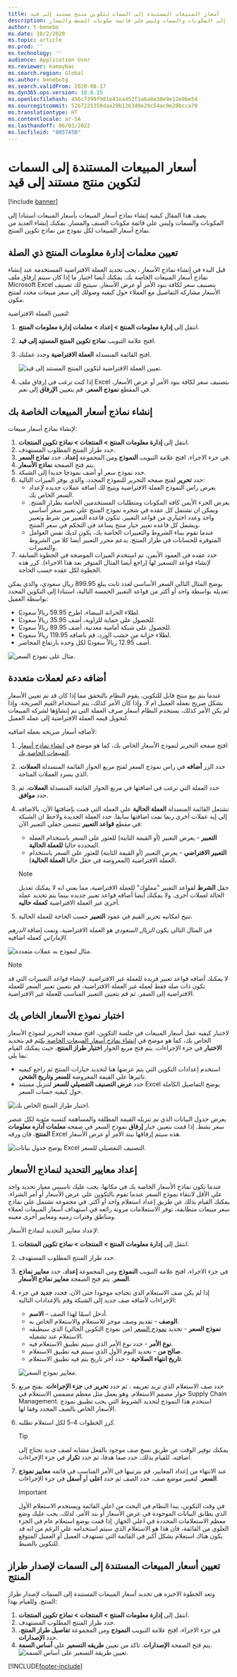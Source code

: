 ```yaml
---
title: أسعار المبيعات المستندة إلى السمات لتكوين منتج مستند إلى قيد
description: يصف هذا المقال كيفيه إنشاء نماذج أسعار المبيعات بأسعار المبيعات استنادا إلى المكونات والسمات وليس علي قائمة مكونات الصنف والمسار.
author: t-benebo
ms.date: 10/2/2020
ms.topic: article
ms.prod: ''
ms.technology: ''
audience: Application User
ms.reviewer: kamaybac
ms.search.region: Global
ms.author: benebotg
ms.search.validFrom: 2020-08-17
ms.dyn365.ops.version: 10.0.15
ms.openlocfilehash: 456c7399f981e41ea452f1a6a8e30e9e12e0be54
ms.sourcegitcommit: 52b7225350daa29b1263d8e29c54ac9e20bcca70
ms.translationtype: HT
ms.contentlocale: ar-SA
ms.lasthandoff: 06/03/2022
ms.locfileid: "8857450"
---
```

# <a name="attribute-based-sales-prices-for-constraint-based-product-configuration"></a>أسعار المبيعات المستندة إلى السمات لتكوين منتج مستند إلى قيد

[!include [banner](../includes/banner.md)]

يصف هذا المقال كيفيه إنشاء نماذج أسعار المبيعات بأسعار المبيعات استنادا إلى المكونات والسمات وليس علي قائمة مكونات الصنف والمسار. يمكنك إنشاء العديد من نماذج أسعار المبيعات لكل نموذج من نماذج تكوين المنتج.

## <a name="set-relevant-product-information-management-parameters"></a>تعيين معلمات إدارة معلومات المنتج ذي الصلة

قبل البدء في إنشاء نماذج الأسعار ، يجب تحديد العملة الافتراضية المستخدمة عند إنشاء نماذج أسعار المبيعات الخاصة بك. يمكنك أيضا اختيار ما إذا كان سيتم إرفاق ملف Microsoft Excel بتصنيف سعر لكافة بنود الأمر أو عرض الأسعار. سيتيح لك تصنيف الأسعار مشاركه التفاصيل مع العملاء حول كيفيه وصولك إلى سعر مبيعات محدد لمنتج مكون.

لتعيين العملة الافتراضية:

1. انتقل إلى **إدارة معلومات المنتج \> إعداد \> معلمات إدارة معلومات المنتج**.
1. افتح علامة التبويب **نماذج تكوين المنتج المستنِد إلى قيد**.
1. افتح القائمة المنسدلة **العملة الافتراضية** وحدد عملتك.

    ![تعيين العملة الافتراضية لتكوين المنتج المستند إلى قيد.](media/prod-config-currency.png "تعيين العملة الافتراضية لتكوين المنتج المستند إلى قيد")

1. إذا كنت ترغب في إرفاق ملف Excel بتصنيف سعر لكافة بنود الأمر أو عرض الأسعار، في المقطع **نموذج السعر**، قم بتعيين **الإرفاق** إلى *نعم*.

## <a name="build-your-sales-price-models"></a><a name="build-price-model"></a>إنشاء نماذج أسعار المبيعات الخاصة بك

لإنشاء نماذج أسعار مبيعات:

1. انتقل إلى **إدارة معلومات المنتج \> المنتجات \> نماذج تكوين المنتجات**.
1. حدد طراز المنتج المطلوب المستهدف.
1. في جزء الاجراء، افتح علامة التبويب **النموذج** ومن المجموعة **إعداد**، حدد **نماذج السعر**.
1. يتم فتح الصفحة **نماذج الأسعار**.
1. حدد نموذج سعر أو أضف نموذجا جديدا إلى الشبكة.
1. حدد **تحرير** لفتح صفحه التحرير للنموذج المحدد، والذي يوفر الميزات التالية:
    - يعرض راس النموذج العملة الافتراضية ويتيح لك أضافه عملات جديده لإعداد السعر الخاص بك.
    - يعرض الجزء الأيمن كافة المكونات ومتطلبات المستخدمين الخاصة بطراز المنتج. ويمكن ان تشتمل كل عقده في شجره نموذج المنتج علي تعبير سعر أساسي واحد وعدد اختياري من قواعد التعبير. تتكون قاعده التعبير من شرط وتعبير ويشمل كل قاعده تعبير خيار منتج يساعد في التحكم في سعر المنتج.
    - عندما تقوم ببناء الشروط والتعبيرات الخاصة بك، يكون لديك نفس العوامل المتوفرة للحسابات في طراز المنتج. يدعم محرر التعبير أيضا كلا من الشروط والتعبيرات.
1. حدد عقده في العمود الأيمن، ثم استخدم الميزات الموضحة في الخطوة السابقة لإنشاء قواعد التسعير لها (راجع أيضا المثال المتوفر بعد هذا الاجراء). كرر هذه الخطوة لكل عقده حسب الحاجة.

يوضح المثال التالي السعر الأساسي لعدد ثابت يبلغ 899.95 ريال سعودي، والذي يمكن تعديله بواسطة واحد أو أكثر من قواعد التعبير الخمسة التالية، استنادا إلى التكوين المحدد بواسطة العميل:

- لطلاء الخزانة البيضاء، اطرح 59.95 ريالاً سعوديًا.
- للحصول علي حماية للزاوية، أضف 35.95 ريالاً سعوديًا.
- للحصول على شبكة أمامية معدنية، أضف 89.95 ريالاً سعوديًا.
- لطلاء خزانة من خشب الورد، قم باضافه 119.95 ريالاً سعوديًا.
- أضف 12.95 ريالاً سعوديًا لكل وحده بارتفاع المحاضر.

![مثال على نموذج السعر.](media/prod-config-rules-example.png "مثال علي نموذج السعر")

## <a name="add-support-for-multiple-currencies"></a>أضافه دعم لعملات متعددة

عندما يتم بيع منتج قابل للتكوين، يقوم النظام بالتحقق مما إذا كان قد تم تعيين الأسعار بشكل صريح بعمله العميل ام لا. وإذا كان الأمر كذلك، يتم استخدام القيم الصريحة. وإذا لم يكن الأمر كذلك، يستخدم النظام أسعار صرف العملة التي تم إنشاؤها لشركه المبيعات لتحويل قيمه العملة الافتراضية إلى عمله العميل.

لأضافه أسعار صريحه بعمله اضافيه:

1. افتح صفحه التحرير لنموذج الأسعار الخاص بك، كما هو موضح في [إنشاء نماذج أسعار المبيعات الخاصة بك](#build-price-model).
1. حدد الزر **أضافه** في راس نموذج السعر لفتح مربع الحوار القائمة المنسدلة **العملات**، الذي يسرد العملات المتاحة.
1. حدد العملة التي ترغب في اضافتها في مربع الحوار القائمة المنسدلة **العملات**،  ثم حدد **موافق**.
1. تشتمل القائمة المنسدلة **العملة الحالية** علي العملة التي قمت بإضافتها الآن، بالاضافه إلى إيه عملات أخرى ربما تمت اضافتها سابقا. حدد العملة الجديدة ولاحظ ان الشبكة في مقطع **قواعد التعبير** تتضمن حقلي التعبير الآن:
    - **التعبير** - يعرض التعبير (أو القيمة الثابتة) للعثور علي السعر باستخدام العملة المحددة حاليا **للعملة الحالية**.
    - **التعبير الافتراضي** - يعرض التعبير (أو القيمة الثابتة) للعثور علي السعر باستخدام العملة الافتراضية (المعروضة في حقل حاليا **العملة الحالية**).

    > [!NOTE]
    > حقل **الشرط** لقواعد التعبير "مملوك" للعملة الافتراضية، مما يعني انه لا يمكنك تعديل الحالة لعملات أخرى. ولا يمكنك أيضا أضافه قواعد تعبير جديده بينما يتم تحديد عمله أخرى غير العملة الافتراضية **كعمله حاليه**.
1. تتيح امكانيه تحرير القيم في عمود **التعبير** حسب الحاجة للعملة الحالية.

في المثال التالي يكون _الريال السعودي_ هو العملة الافتراضية، وتمت إضافة _الدرهم الإماراتي_ كعمله اضافيه.

![مثال لنموذج به عملات متعددة.](media/prod-config-rules-currency-example.png "مثال لنموذج به عملات متعددة")

> [!NOTE]
> لا يمكنك أضافه قواعد تعبير فريدة للعملة غير الافتراضية. لإنشاء قواعد التعبيرات التي قد تكون ذات صله فقط لعمله غير العملة الافتراضية، قم بتعيين تعبير السعر للعملة الافتراضية إلى الصفر. ثم قم بتعيين التعبير المناسب للعملة غير الافتراضية.

## <a name="test-your-price-model"></a>اختبار نموذج الأسعار الخاص بك

لاختبار كيفيه عمل أسعار المبيعات في جلسة التكوين، افتح صفحه التحرير لنموذج الأسعار الخاص بك، كما هو موضح في [إنشاء نماذج أسعار المبيعات الخاصة بك](#build-price-model)ثم قم بتحديد **الاختبار** في جزء الإجراءات. يتم فتح مربع الحوار **اختبار طراز المنتج**، حيث يمكنك القيام بما يلي:

- استخدم إعدادات التكوين التي يتم عرضها هنا لتحديد خيارات المنتج ثم راجع كيفيه تاثيرها علي القيمة المعروضة **للسعر وتاريخ الشحن**.
- حدد **عرض التصنيف التفصيلي للسعر** لتنزيل مستند Excel يوضح التفاصيل الكاملة حول كيفيه حساب السعر.

![اختبار طراز المنتج الخاص بك.](media/prod-config-test.png "اختبار طراز المنتج الخاص بك")

يعرض جدول البيانات الذي تم تنزيله القيمة المطلقة والمساهمة كنسبه مئوية لكل عنصر سعر نشط. إذا قمت بتعيين خيار **إرفاق** نموذج السعر في صفحه **معلمات أداره معلومات المنتج**، فان ورقه Excel هذه سيتم إرفاقها ببند الأمر أو عرض الأسعار.

![يوضح جدول بيانات Excel التصنيف التفصيلي للسعر.](media/prod-config-excel-example.png "يوضح جدول بيانات Excel التصنيف التفصيلي للسعر")

## <a name="set-up-selection-criteria-for-price-models"></a>إعداد معايير التحديد لنماذج الأسعار

عندما تكون نماذج الأسعار الخاصة بك في مكانها، يجب عليك تاسيس معيار تحديد واحد علي الأقل لانتقاء نموذج السعر عندما تقوم بالتكوين علي عرض الأسعار أو أمر الشراء. يمكنك القيام بذلك عن طريق إعداد استعلام واحد أو أكثر. في مجموعه تشتمل علي نماذج سعر مبيعات متطابقة، توفر الاستعلامات مرونة رائعه في استهداف أسعار المبيعات لعملاء ومناطق وفترات زمنيه ومعايير أخرى معينه.

لإعداد معايير التحديد لنماذج الأسعار:

1. انتقل إلى **إدارة معلومات المنتج \> المنتجات \> نماذج تكوين المنتجات**.
1. حدد طراز المنتج المطلوب المستهدف.
1. في جزء الاجراء، افتح علامة التبويب **النموذج** ومن المجموعة **إعداد**، حدد **معايير نماذج السعر**. يتم فتح الصفحة **معايير نماذج الأسعار**.
1. إذا لم يكن صف الاستعلام الذي تحتاجه موجودا حتى الآن، فحدد **جديد** في جزء الإجراءات لأضافه صف جديد إلى الشبكة وقم بالإعدادات التالية:
    - **الاسم‏‎** – أدخل اسمًا لهذا الصف.
    - **الوصف** - تقديم وصف موجز للاستعلام والاستعلام الخاص به.
    - **نموذج السعر** - تحديد [نموذج السعر](#build-price-model) (من نموذج التكوين الحالي) الذي سيطبقه الاستعلام عند تشغيله.
    - **نوع الأمر** - حدد نوع الأمر الذي سيتم تطبيق الاستعلام فيه.
    - **صالح من** - تحديد اليوم الأول الذي سيتم فيه تطبيق الاستعلام.
    - **تاريخ انتهاء الصلاحية** - حدد آخر تاريخ يتم فيه تطبيق الاستعلام.

    ![معايير نموذج السعر.](media/prod-config-price-model-criteria.png "معايير نموذج السعر")

1. حدد صف الاستعلام الذي تريد تعريفه ، ثم حدد **تحرير** في **جزء الإجراءات**. يفتح مربع حوار مصمم الاستعلام. وهو يعمل مثل معظم مصممي الاستعلام في Supply Chain Management. استخدم هذا النموذج لتحديد الشروط التي يجب تطبيق نموذج الأسعار الخاص بالصف المحدد وفقا لها.

1. كرر الخطوات 4-5 لكل استعلام تطلبه.
    > [!TIP]
    > يمكنك توفير الوقت عن طريق نسخ صف موجود بالفعل مشابه لصف جديد تحتاج إلى اضافته. للقيام بذلك، حدد صفا هدفا، ثم حدد **تكرار** في جزء الإجراءات.

1. عند الانتهاء من إعداد المعايير، قم بترتيبها في الأمر المناسب في قائمه **معايير نموذج السعر**. لتغيير موضع صف، حدد الصف ثم حدد **اعلى** أو **أسفل** في جزء الإجراءات.

    > [!IMPORTANT]
    > في وقت التكوين، يبدا النظام في البحث من اعلي القائمة ويستخدم الاستعلام الأول الذي يطابق البيانات الموجودة في عرض الأسعار أو بند الأمر. لذلك، يجب عليك وضع معظم الاستعلامات المحددة في اعلي الجهاز. إذا قمت بوضع استعلام عام في الجزء العلوي من القائمة، فان هذا هو الاستعلام الذي سيتم استخدامه علي الرغم من انه قد يكون هناك استعلام بشكل أكبر في القائمة التي تستهدف العميل أو العميل المتوقع للتكوين بالضبط.

## <a name="set-attribute-based-sales-prices-for-the-product-model-version"></a>تعيين أسعار المبيعات المستندة إلى السمات لإصدار طراز المنتج

وتعد الخطوة الاخيره هي تحديد أسعار المبيعات المستندة إلى السمات لإصدار طراز المنتج. وللقيام بهذا:

1. انتقل إلى **إدارة معلومات المنتج \> المنتجات \> نماذج تكوين المنتجات**.
1. حدد طراز المنتج المطلوب المستهدف.
1. في جزء الاجراء، افتح علامة التبويب **النموذج** ومن المجموعة **تفاصيل طراز المنتج**، حدد **الإصدارات**.
1. يتم فتح الصفحة **الإصدارات**. تاكد من تعيين **طريقه التسعير** علي **أساس السمة**.
    ![تعيين طريقة التسعير على أساس السمة.](media/prod-config-versions.png "تعيين طريقة التسعير على أساس السمة")


[!INCLUDE[footer-include](../../includes/footer-banner.md)]